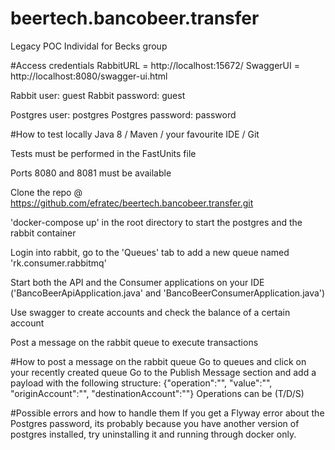 # beertech.bancobeer.transfer
Legacy POC Individal for Becks group

#Access credentials
RabbitURL = http://localhost:15672/
SwaggerUI = http://localhost:8080/swagger-ui.html

Rabbit user: guest
Rabbit password: guest

Postgres user: postgres
Postgres password: password

#How to test locally
Java 8 / Maven / your favourite IDE / Git

Tests must be performed in the FastUnits file

Ports 8080 and 8081 must be available

Clone the repo @ https://github.com/efratec/beertech.bancobeer.transfer.git

'docker-compose up' in the root directory to start the postgres and the rabbit container

Login into rabbit, go to the 'Queues' tab to add a new queue named 'rk.consumer.rabbitmq'

Start both the API and the Consumer applications on your IDE ('BancoBeerApiApplication.java' and 'BancoBeerConsumerApplication.java')

Use swagger to create accounts and check the balance of a certain account

Post a message on the rabbit queue to execute transactions

#How to post a message on the rabbit queue
Go to queues and click on your recently created queue
Go to the Publish Message section and add a payload with the following structure: {"operation":"", "value":"", "originAccount":"", "destinationAccount":""}
Operations can be (T/D/S)

#Possible errors and how to handle them
If you get a Flyway error about the Postgres password, its probably because you have another version of postgres installed, try uninstalling it and running through docker only.





